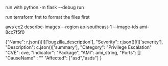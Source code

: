run with python -m flask --debug run

run terraform fmt to format the files first

aws ec2 describe-images --region ap-southeast-1 --image-ids ami-8cc7f5f0


{"Name": r.json()[i]['bugzilla_description'],
 "Severity": r.json()[i]['severity'],
 "Description": c.json()['summary'],
 "Category": "Privilege Escalation"
 "CVE": cve,
 "Indicator": "Package",
 "AMI": ami_string,
 "Ports": []
 "CauseName" : ""
 "Affected": ["asd","asds"] }
